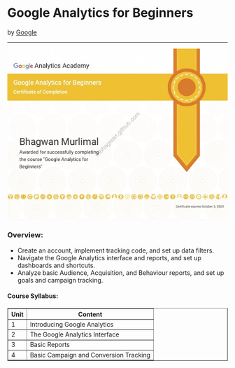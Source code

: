 <h1>Google Analytics for Beginners</h1>
by <a href="https://analytics.google.com/analytics/academy/course/6">Google</a>
<hr>

![Certificate of Achievement](/images/google_analytics_for_beginners.jpg)
 
<h3>Overview:</h3>
<ul>
 <li>Create an account, implement tracking code, and set up data filters.</li>
 <li>Navigate the Google Analytics interface and reports, and set up dashboards and shortcuts.</li>
 <li>Analyze basic Audience, Acquisition, and Behaviour reports, and set up goals and campaign tracking.</li>
</ul>

<h4>Course Syllabus:</h4>

<table border="1">
 <tr>
  <th>Unit</th>
  <th>Content</th>
 </tr>
 <tr>
  <td>1</td>
  <td>Introducing Google Analytics</td>
 </tr>
 <tr>
  <td>2</td>
  <td>The Google Analytics Interface</td>
 </tr>
 <tr>
  <td>3</td>
  <td>Basic Reports</td>
 </tr>
 <tr>
  <td>4</td>
  <td>Basic Campaign and Conversion Tracking</td>
 </tr>
</table>
